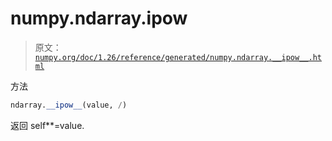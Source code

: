 # numpy.ndarray.__ipow__

> 原文：[`numpy.org/doc/1.26/reference/generated/numpy.ndarray.__ipow__.html`](https://numpy.org/doc/1.26/reference/generated/numpy.ndarray.__ipow__.html)

方法

```py
ndarray.__ipow__(value, /)
```

返回 self**=value.
